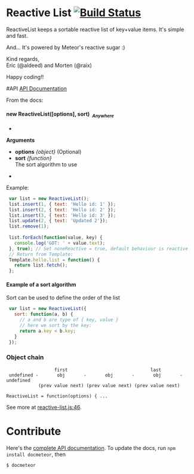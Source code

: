 Reactive List [![Build Status](https://travis-ci.org/CollectionFS/Meteor-reactive-list.png?branch=master)](https://travis-ci.org/CollectionFS/Meteor-reactive-list)
=========

ReactiveList keeps a sortable reactive list of key+value items. It's simple and fast.

And... It's powered by Meteor's reactive sugar :)

Kind regards,  
Eric (@aldeed) and Morten (@raix)

Happy coding!!

#API
[API Documentation](api.md)

From the docs:
#### <a name="ReactiveList"></a>new ReactiveList([options], sort)&nbsp;&nbsp;<sub><i>Anywhere</i></sub> ####
-

__Arguments__

* __options__ *{object}*    (Optional)
* __sort__ *{function}*  
The sort algorithm to use

-
Example:
```js
 var list = new ReactiveList();
 list.insert(1, { text: 'Hello id: 1' });
 list.insert(2, { text: 'Hello id: 2' });
 list.insert(3, { text: 'Hello id: 3' });
 list.update(2, { text: 'Updated 2'});
 list.remove(1);
 
 list.forEach(function(value, key) {
   console.log('GOT: ' + value.text);
 }, true); // Set noneReactive = true, default behaviour is reactive
 // Return from Template:
 Template.hello.list = function() {
   return list.fetch();
 };
```

#### Example of a sort algorithm
Sort can be used to define the order of the list
```js
 var list = new ReactiveList({
   sort: function(a, b) {
     // a and b are type of { key, value }
     // here we sort by the key:
     return a.key < b.key;
   }
 });
```
### Object chain
```
                  first                               last
 undefined -       obj       -       obj       -       obj       - undefined
            (prev value next) (prev value next) (prev value next)
```

```
ReactiveList = function(options) { ...
```

See more at [reactive-list.js:46](reactive-list.js#L46).

# Contribute

Here's the [complete API documentation](internal.api.md). To update the docs, run `npm install docmeteor`, then

```bash
$ docmeteor
```
